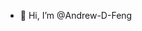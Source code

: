 - 👋 Hi, I’m @Andrew-D-Feng

<!---
Andrew-D-Feng/Andrew-D-Feng is a ✨ special ✨ repository because its `README.md` (this file) appears on your GitHub profile.
You can click the Preview link to take a look at your changes.
--->
